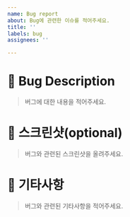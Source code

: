 ```yaml
---
name: Bug report
about: Bug에 관련한 이슈를 적어주세요.
title: ''
labels: bug
assignees: ''

---
```


# 🐛 Bug Description
> 버그에 대한 내용을 적어주세요.

# 📸 스크린샷(optional)
> 버그와 관련된 스크린샷을 올려주세요.

# 🎸 기타사항
> 버그와 관련된 기타사항을 적어주세요.
